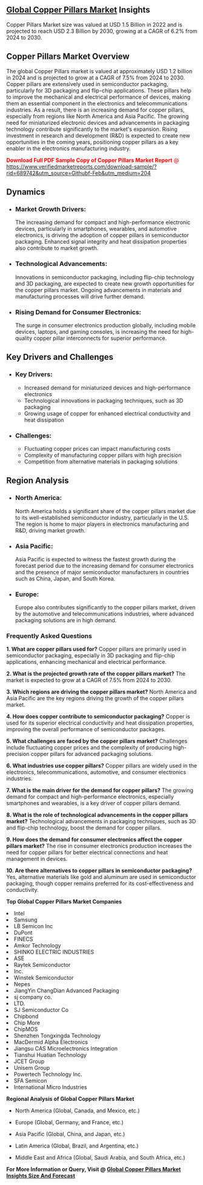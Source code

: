 <h2><a href="https://www.verifiedmarketreports.com/download-sample/?rid=689742&amp;utm_source=Githubf&amp;utm_medium=204" target="_blank">Global Copper Pillars Market</a> Insights</h2><p>Copper Pillars Market size was valued at USD 1.5 Billion in 2022 and is projected to reach USD 2.3 Billion by 2030, growing at a CAGR of 6.2% from 2024 to 2030.</p><p> <h2>Copper Pillars Market Overview</h2> <p>The global Copper Pillars market is valued at approximately USD 1.2 billion in 2024 and is projected to grow at a CAGR of 7.5% from 2024 to 2030. Copper pillars are extensively used in semiconductor packaging, particularly for 3D packaging and flip-chip applications. These pillars help to improve the mechanical and electrical performance of devices, making them an essential component in the electronics and telecommunications industries. As a result, there is an increasing demand for copper pillars, especially from regions like North America and Asia Pacific. The growing need for miniaturized electronic devices and advancements in packaging technology contribute significantly to the market's expansion. Rising investment in research and development (R&D) is expected to create new opportunities in the coming years, positioning copper pillars as a key enabler in the electronics manufacturing industry.</p> <p><p><span class=""><span style="color: #ff0000;"><strong>Download Full PDF Sample Copy of Copper Pillars Market Report</strong> @ </span><a href="https://www.verifiedmarketreports.com/download-sample/?rid=689742&amp;utm_source=Githubf-Feb&amp;utm_medium=204" target="_blank">https://www.verifiedmarketreports.com/download-sample/?rid=689742&amp;utm_source=Githubf-Feb&amp;utm_medium=204</a></span></p></p> <h2>Dynamics</h2> <ul> <li><h3>Market Growth Drivers:</h3> The increasing demand for compact and high-performance electronic devices, particularly in smartphones, wearables, and automotive electronics, is driving the adoption of copper pillars in semiconductor packaging. Enhanced signal integrity and heat dissipation properties also contribute to market growth.</li> <li><h3>Technological Advancements:</h3> Innovations in semiconductor packaging, including flip-chip technology and 3D packaging, are expected to create new growth opportunities for the copper pillars market. Ongoing advancements in materials and manufacturing processes will drive further demand.</li> <li><h3>Rising Demand for Consumer Electronics:</h3> The surge in consumer electronics production globally, including mobile devices, laptops, and gaming consoles, is increasing the need for high-quality copper pillar interconnects for superior performance.</li> </ul> <h2>Key Drivers and Challenges</h2> <ul> <li><h3>Key Drivers:</h3> <ul> <li>Increased demand for miniaturized devices and high-performance electronics</li> <li>Technological innovations in packaging techniques, such as 3D packaging</li> <li>Growing usage of copper for enhanced electrical conductivity and heat dissipation</li> </ul> </li> <li><h3>Challenges:</h3> <ul> <li>Fluctuating copper prices can impact manufacturing costs</li> <li>Complexity of manufacturing copper pillars with high precision</li> <li>Competition from alternative materials in packaging solutions</li> </ul> </li> </ul> <h2>Region Analysis</h2> <ul> <li><h3>North America:</h3> North America holds a significant share of the copper pillars market due to its well-established semiconductor industry, particularly in the U.S. The region is home to major players in electronics manufacturing and R&D, driving market growth.</li> <li><h3>Asia Pacific:</h3> Asia Pacific is expected to witness the fastest growth during the forecast period due to the increasing demand for consumer electronics and the presence of major semiconductor manufacturers in countries such as China, Japan, and South Korea.</li> <li><h3>Europe:</h3> Europe also contributes significantly to the copper pillars market, driven by the automotive and telecommunications industries, where advanced packaging solutions are in high demand.</li> </ul> <h3>Frequently Asked Questions</h3> <p><strong>1. What are copper pillars used for?</strong> Copper pillars are primarily used in semiconductor packaging, especially in 3D packaging and flip-chip applications, enhancing mechanical and electrical performance.</p> <p><strong>2. What is the projected growth rate of the copper pillars market?</strong> The market is expected to grow at a CAGR of 7.5% from 2024 to 2030.</p> <p><strong>3. Which regions are driving the copper pillars market?</strong> North America and Asia Pacific are the key regions driving the growth of the copper pillars market.</p> <p><strong>4. How does copper contribute to semiconductor packaging?</strong> Copper is used for its superior electrical conductivity and heat dissipation properties, improving the overall performance of semiconductor packages.</p> <p><strong>5. What challenges are faced by the copper pillars market?</strong> Challenges include fluctuating copper prices and the complexity of producing high-precision copper pillars for advanced packaging solutions.</p> <p><strong>6. What industries use copper pillars?</strong> Copper pillars are widely used in the electronics, telecommunications, automotive, and consumer electronics industries.</p> <p><strong>7. What is the main driver for the demand for copper pillars?</strong> The growing demand for compact and high-performance electronics, especially smartphones and wearables, is a key driver of copper pillars demand.</p> <p><strong>8. What is the role of technological advancements in the copper pillars market?</strong> Technological advancements in packaging techniques, such as 3D and flip-chip technology, boost the demand for copper pillars.</p> <p><strong>9. How does the demand for consumer electronics affect the copper pillars market?</strong> The rise in consumer electronics production increases the need for copper pillars for better electrical connections and heat management in devices.</p> <p><strong>10. Are there alternatives to copper pillars in semiconductor packaging?</strong> Yes, alternative materials like gold and aluminum are used in semiconductor packaging, though copper remains preferred for its cost-effectiveness and conductivity.</p> </p><p><strong>Top Global Copper Pillars Market Companies</strong></p><div data-test-id=""><p><li>Intel</li><li> Samsung</li><li> LB Semicon Inc</li><li> DuPont</li><li> FINECS</li><li> Amkor Technology</li><li> SHINKO ELECTRIC INDUSTRIES</li><li> ASE</li><li> Raytek Semiconductor</li><li>Inc.</li><li> Winstek Semiconductor</li><li> Nepes</li><li> JiangYin ChangDian Advanced Packaging</li><li> sj company co.</li><li> LTD.</li><li> SJ Semiconductor Co</li><li> Chipbond</li><li> Chip More</li><li> ChipMOS</li><li> Shenzhen Tongxingda Technology</li><li> MacDermid Alpha Electronics</li><li> Jiangsu CAS Microelectronics Integration</li><li> Tianshui Huatian Technology</li><li> JCET Group</li><li> Unisem Group</li><li> Powertech Technology Inc.</li><li> SFA Semicon</li><li> International Micro Industries</li></p><div><strong>Regional Analysis of&nbsp;Global Copper Pillars Market</strong></div><ul><li dir="ltr"><p dir="ltr">North America&nbsp;(Global, Canada, and Mexico, etc.)</p></li><li dir="ltr"><p dir="ltr">Europe (Global, Germany, and France, etc.)</p></li><li dir="ltr"><p dir="ltr">Asia Pacific&nbsp;(Global, China, and Japan, etc.)</p></li><li dir="ltr"><p dir="ltr">Latin America&nbsp;(Global, Brazil, and Argentina, etc.)</p></li><li dir="ltr">Middle East and Africa&nbsp;(Global, Saudi Arabia, and South Africa, etc.)</li></ul><p><strong>For More Information or Query, Visit @&nbsp;</strong><strong><a href="https://www.verifiedmarketreports.com/product/copper-pillars-market/?utm_source=Githubf&amp;utm_medium=204" target="_blank">Global Copper Pillars Market Insights Size And Forecast</a></strong></p></div>
